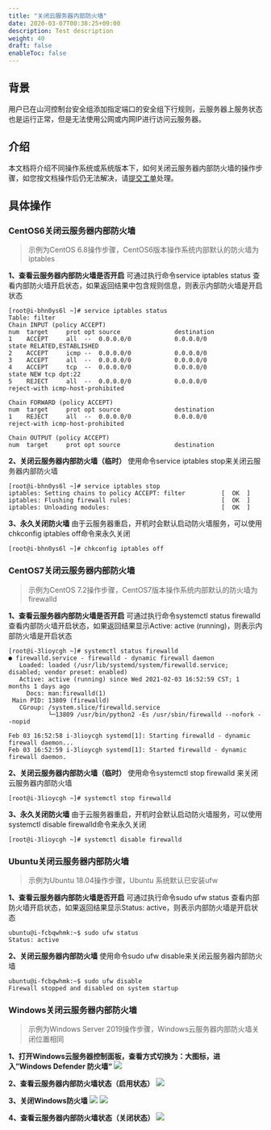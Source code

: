 ```yaml
---
title: "关闭云服务器内部防火墙"
date: 2020-03-07T00:38:25+09:00
description: Test description
weight: 40
draft: false
enableToc: false
---
```


## 背景

用户已在山河控制台安全组添加指定端口的安全组下行规则，云服务器上服务状态也是运行正常，但是无法使用公网或内网IP进行访问云服务器。

## 介绍

本文档将介绍不同操作系统或系统版本下，如何关闭云服务器内部防火墙的操作步骤，如您按文档操作后仍无法解决，请[提交工单](https://console.shanhe.com/tickets/)处理。

## 具体操作

### CentOS6关闭云服务器内部防火墙

> 示例为CentOS 6.8操作步骤，CentOS6版本操作系统内部默认的防火墙为iptables

**1、查看云服务器内部防火墙是否开启**
可通过执行命令service iptables status 查看内部防火墙开启状态，如果返回结果中包含规则信息，则表示内部防火墙是开启状态

```shell
[root@i-bhn0ys6l ~]# service iptables status
Table: filter
Chain INPUT (policy ACCEPT)
num  target     prot opt source               destination         
1    ACCEPT     all  --  0.0.0.0/0            0.0.0.0/0           state RELATED,ESTABLISHED 
2    ACCEPT     icmp --  0.0.0.0/0            0.0.0.0/0           
3    ACCEPT     all  --  0.0.0.0/0            0.0.0.0/0           
4    ACCEPT     tcp  --  0.0.0.0/0            0.0.0.0/0           state NEW tcp dpt:22 
5    REJECT     all  --  0.0.0.0/0            0.0.0.0/0           reject-with icmp-host-prohibited 

Chain FORWARD (policy ACCEPT)
num  target     prot opt source               destination         
1    REJECT     all  --  0.0.0.0/0            0.0.0.0/0           reject-with icmp-host-prohibited 

Chain OUTPUT (policy ACCEPT)
num  target     prot opt source               destination         
```
**2、关闭云服务器内部防火墙（临时）**
使用命令service iptables stop来关闭云服务器内部防火墙

```shell
[root@i-bhn0ys6l ~]# service iptables stop
iptables: Setting chains to policy ACCEPT: filter          [  OK  ]
iptables: Flushing firewall rules:                         [  OK  ]
iptables: Unloading modules:                               [  OK  ]
```
**3、永久关闭防火墙**
由于云服务器重启，开机时会默认启动防火墙服务，可以使用chkconfig iptables off命令来永久关闭

```shell
[root@i-bhn0ys6l ~]# chkconfig iptables off
```

### CentOS7关闭云服务器内部防火墙

> 示例为CentOS 7.2操作步骤，CentOS7版本操作系统内部默认的防火墙为firewalld

**1、查看云服务器内部防火墙是否开启**
可通过执行命令systemctl status firewalld 查看内部防火墙开启状态，如果返回结果显示Active: active (running)，则表示内部防火墙是开启状态

```shell
[root@i-3lioycgh ~]# systemctl status firewalld
● firewalld.service - firewalld - dynamic firewall daemon
   Loaded: loaded (/usr/lib/systemd/system/firewalld.service; disabled; vendor preset: enabled)
   Active: active (running) since Wed 2021-02-03 16:52:59 CST; 1 months 1 days ago
     Docs: man:firewalld(1)
 Main PID: 13809 (firewalld)
   CGroup: /system.slice/firewalld.service
           └─13809 /usr/bin/python2 -Es /usr/sbin/firewalld --nofork --nopid

Feb 03 16:52:58 i-3lioycgh systemd[1]: Starting firewalld - dynamic firewall daemon...
Feb 03 16:52:59 i-3lioycgh systemd[1]: Started firewalld - dynamic firewall daemon.      
```
**2、关闭云服务器内部防火墙（临时）**
使用命令systemctl stop firewalld 来关闭云服务器内部防火墙

```shell
[root@i-3lioycgh ~]# systemctl stop firewalld 
```
**3、永久关闭防火墙**
由于云服务器重启，开机时会默认启动防火墙服务，可以使用systemctl disable firewalld命令来永久关闭

```shell
[root@i-3lioycgh ~]# systemctl disable firewalld
```

### Ubuntu关闭云服务器内部防火墙

> 示例为Ubuntu 18.04操作步骤，Ubuntu 系统默认已安装ufw

**1、查看云服务器内部防火墙是否开启**
可通过执行命令sudo ufw status 查看内部防火墙开启状态，如果返回结果显示Status: active，则表示内部防火墙是开启状态

```shell
ubuntu@i-fcbqwhmk:~$ sudo ufw status
Status: active
```
**2、关闭云服务器内部防火墙**
使用命令sudo ufw disable来关闭云服务器内部防火墙

```shell
ubuntu@i-fcbqwhmk:~$ sudo ufw disable
Firewall stopped and disabled on system startup
```

### Windows关闭云服务器内部防火墙

> 示例为Windows Server 2019操作步骤，Windows云服务器内部防火墙关闭位置相同

**1、打开Windows云服务器控制面板，查看方式切换为：大图标，进入”Windows Defender 防火墙“**
![](../_images/close_firewall_1.png)

**2、查看云服务器内部防火墙状态（启用状态）**
![](../_images/close_firewall_2.png)

**3、关闭Windows防火墙**
![](../_images/close_firewall_3.png)
![](../_images/close_firewall_4.png)

**4、查看云服务器内部防火墙状态（关闭状态）**
![](../_images/close_firewall_5.png)